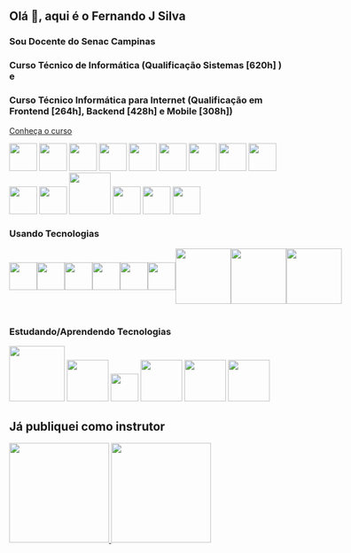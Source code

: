 ## Olá 👋, aqui é o Fernando J Silva
### Sou Docente do Senac Campinas

### Curso Técnico de Informática (Qualificação Sistemas [620h] ) e 
### Curso Técnico Informática para Internet (Qualificação em Frontend [264h], Backend [428h] e Mobile [308h])
[Conheça o curso](https://www.sp.senac.br/cursos-tecnicos/curso-tecnico-em-informatica-para-internet)

<div>
<img src="https://cdn.jsdelivr.net/gh/devicons/devicon/icons/html5/html5-original-wordmark.svg" width="50" height="50"/>
<img src="https://cdn.jsdelivr.net/gh/devicons/devicon/icons/css3/css3-original-wordmark.svg" width="50" height="50"/>
<img src="https://cdn.jsdelivr.net/gh/devicons/devicon/icons/javascript/javascript-original.svg" width="50" height="50"/>                      
<img src="https://cdn.jsdelivr.net/gh/devicons/devicon/icons/typescript/typescript-original.svg" width="50" height="50"/>
<img src="https://cdn.jsdelivr.net/gh/devicons/devicon/icons/react/react-original-wordmark.svg" width="50" height="50"/>                      
<img src="https://cdn.jsdelivr.net/gh/devicons/devicon/icons/nextjs/nextjs-original-wordmark.svg" width="50" height="50"/>
<img src="https://cdn.jsdelivr.net/gh/devicons/devicon/icons/nodejs/nodejs-original.svg" width="50" height="50"/>
<img src="https://cdn.jsdelivr.net/gh/devicons/devicon/icons/mongodb/mongodb-original-wordmark.svg" width="50" height="50"/>  
<img src="https://cdn.jsdelivr.net/gh/devicons/devicon/icons/firebase/firebase-plain-wordmark.svg" width="50" height="50"/>
<img src="https://cdn.jsdelivr.net/gh/devicons/devicon/icons/mysql/mysql-original-wordmark.svg" width="50" height="50"/>
<img src="https://cdn.jsdelivr.net/gh/devicons/devicon/icons/postgresql/postgresql-original-wordmark.svg" width="50" height="50"/>
<img src="https://cdn.jsdelivr.net/gh/devicons/devicon/icons/sequelize/sequelize-original-wordmark.svg" width="75" height="75"/>
<img src="https://cdn.jsdelivr.net/gh/devicons/devicon/icons/git/git-original-wordmark.svg" width="50" height="50"/>
<img src="https://cdn.jsdelivr.net/gh/devicons/devicon/icons/github/github-original-wordmark.svg" width="50" height="50"/>       
<img src="https://cdn.jsdelivr.net/gh/devicons/devicon/icons/trello/trello-plain-wordmark.svg" width="50" height="50"/>          
</div>

### Usando Tecnologias

<div style="display:flex; align-items:center;">
<img src="https://cdn.jsdelivr.net/gh/devicons/devicon/icons/npm/npm-original-wordmark.svg" width="50" height="50"/>
<img src="https://cdn.jsdelivr.net/gh/devicons/devicon/icons/express/express-original-wordmark.svg" width="50" height="50"/>
<img src="https://cdn.jsdelivr.net/gh/devicons/devicon/icons/yarn/yarn-original-wordmark.svg" width="50" height="50"/> 
<img src="https://cdn.jsdelivr.net/gh/devicons/devicon/icons/heroku/heroku-plain-wordmark.svg" width="50" height="50"/>            
<img src="https://cdn.jsdelivr.net/gh/devicons/devicon/icons/figma/figma-original.svg" width="50" height="50"/>
<img src="https://cdn.jsdelivr.net/gh/devicons/devicon/icons/trello/trello-plain-wordmark.svg" width="50" height="50"/>
<img src="https://cdn.jsdelivr.net/gh/devicons/devicon/icons/azure/azure-original-wordmark.svg" width="100" height="100"/>
<img src="https://cdn.jsdelivr.net/gh/devicons/devicon/icons/amazonwebservices/amazonwebservices-original-wordmark.svg" width="100" height="100"/>
<img src="https://cdn.jsdelivr.net/gh/devicons/devicon/icons/googlecloud/googlecloud-original-wordmark.svg" width="100" height="100"/>
          
          
          
</div>
<br/>

### Estudando/Aprendendo Tecnologias

<div>
  
<img src="https://cdn.jsdelivr.net/gh/devicons/devicon/icons/tailwindcss/tailwindcss-original-wordmark.svg" width="100" height="100"/>
<img src="https://cdn.jsdelivr.net/gh/devicons/devicon/icons/nestjs/nestjs-plain-wordmark.svg" width="75" height="75"/>
<img src="https://cdn.jsdelivr.net/gh/devicons/devicon/icons/python/python-original-wordmark.svg" width="50" height="50"/>
<img src="https://cdn.jsdelivr.net/gh/devicons/devicon/icons/pycharm/pycharm-original-wordmark.svg" width="75" height="75"/>
<img src="https://cdn.jsdelivr.net/gh/devicons/devicon/icons/docker/docker-original-wordmark.svg" width="75" height="75"/>
<img src="https://cdn.jsdelivr.net/gh/devicons/devicon/icons/kubernetes/kubernetes-plain-wordmark.svg" width="75" height="75"/>
            
  </div>

## Já publiquei como instrutor
<div>
<a href="https://github.com/fernandojsilvasenac">
<img height="180em" src="https://github-readme-stats.vercel.app/api/top-langs/?username=fernandojsilvasenac&layout=compact&langs_count=7&theme=dracula"/>
<img height="180em" src="https://github-readme-stats.vercel.app/api?username=fernandojsilvasenac&show_icons=true&theme=dracula&include_all_commits=true&count_private=true"/>
</div>
